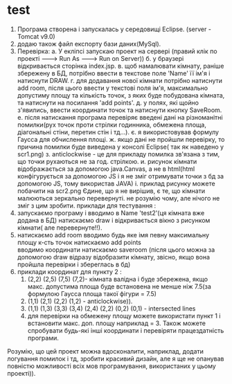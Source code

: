 # test
1. Програма створена і запускалась у середовищі Eclipse. (server - Tomcat v9.0)
2. додаю також файл експорту бази даних(MySql).
3. Перевірка:
	а. У екліпсі запускаю проект на сервері (правий клік по проекті ---> Run As ---> Run on Server))
	б. у браузері відкривається сторінка index.jsp.
	в. щоб намалювати кімнату, раніше збережену в БД, потрібно ввести в текстове поле 'Name' її ім'я і натиснути DRAW.
	г. для додавання нової кімнати потрібно натиснути add room, після цього ввести у текстові поля ім'я, максимально допустиму площу та кількість точок, з яких буде побудована кімната, та натиснути на посилання 'add points'.
	д. у полях, які щойно з'явились, ввести координати точок та натиснути кнопку SaveRoom.
	е. після натискання програма перевіряє введені дані на різноманітні помилки(рух точок проти стрілки годинника, обмежена площа, діагональні стіни, перетин стін і тд...).
	є. я використовував формулу Гаусса для обчислення площі.
	ж. якщо дані не пройшли перевірку, то причина помилки буде виведена у консолі Eclipse( так як наведено у scr1.png)
	з. anticlockwise - це для прикладу помилка зв'язана з тим, що точки рухаються не за год. стрілкою.
	и. рисунок кімнати відображається за допомогою java.Canvas, а не в html(html <canvas> конфігурується за допомогою JS і я не зміг отримувати точки з бд за допомогою JS, тому використав JAVA)
	і. приклад рисунку можете побачити на scr2.png
Єдине, що я не вирішив, є те, що кімнати малюються зеркально перевернуті. не розумію чому, але нічого не зміг з цим зробити.
приклади для тестування : 
1.
	запускаємо програму і вводимо в Name 'test2'(ця кімната вже додана в БД)
	натискаємо draw і відкривається вікно з рисунком кімнати( але перевернуте!!).
2.	
	натискаємо add room	
	вводимо будь яке імя
	певну максимальну площу	
	к-сть точок
	натискаємо add points	
	вводимо координати
	натискаємо saveroom
	(після цього можна за допомогою draw відразу відобразити кімнату, звісно, якщо вона пройшла перевірки і збереглась в бд)
3. приклади координат для пункту 2 :
	1. (2,2) (2,5) (7,5) (7,2)- кімната валідна і буде збережена, якщо макс. допустима площа буде встановена не менше ніж 7.5(за формулою Гаусса площа такої фігури = 7.5)
	2. (1,1) (2,1) (2,2) (1,2) - anticlockwise)).
	3. (1,1) (1,3) (3,3) (3,4) (2,4) (2,2) (0,2) (0,1) - intersected lines
	4. для перевірки на обмежену площу можете використати пункт 1 і встановити макс. доп. площу наприклад = 3.
Також можете спробувати будь-які інші координати і перевіряти працездатність програми.

Розумію, що цей проект можна вдосконалити, наприклад, додати логування помилок і тд, зробити красивий дизайн, але я ще не опанував повністю можливості всіх мов програмування, використаних у цьому проекті)).
